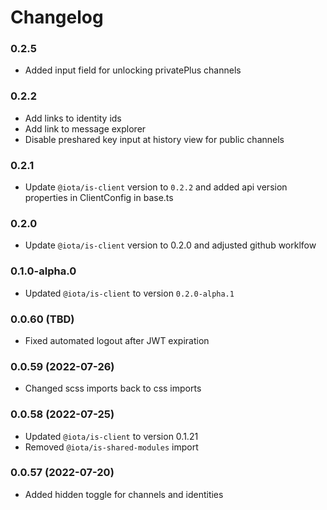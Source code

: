 # Changelog

### 0.2.5

- Added input field for unlocking privatePlus channels

### 0.2.2

-   Add links to identity ids
-   Add link to message explorer
-   Disable preshared key input at history view for public channels

### 0.2.1

-   Update `@iota/is-client` version to `0.2.2` and added api version properties in ClientConfig in base.ts

### 0.2.0

-   Update `@iota/is-client` version to 0.2.0 and adjusted github worklfow

### 0.1.0-alpha.0

-   Updated `@iota/is-client` to version `0.2.0-alpha.1`

### 0.0.60 (TBD)

-   Fixed automated logout after JWT expiration

### 0.0.59 (2022-07-26)

-   Changed scss imports back to css imports

### 0.0.58 (2022-07-25)

-   Updated `@iota/is-client` to version 0.1.21
-   Removed `@iota/is-shared-modules` import

### 0.0.57 (2022-07-20)

-   Added hidden toggle for channels and identities

